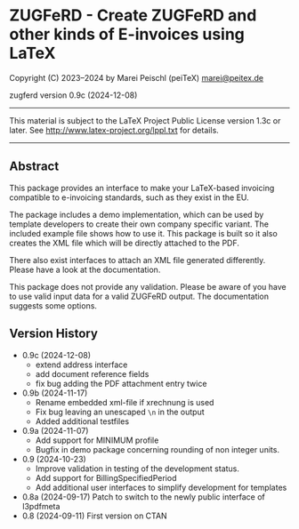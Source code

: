 # ZUGFeRD - Create ZUGFeRD and other kinds of E-invoices using LaTeX

Copyright (C) 2023–2024 by Marei Peischl (peiTeX) <marei@peitex.de>

zugferd version 0.9c (2024-12-08)

***************************************************************************

 This material is subject to the LaTeX Project Public License version 1.3c
 or later. See <http://www.latex-project.org/lppl.txt> for details.

***************************************************************************

## Abstract

This package provides an interface to make your LaTeX-based invoicing compatible to e-invoicing standards, such as they exist in the EU.

The package includes a demo implementation, which can be used by template developers to create their own company specific variant. The included example file shows how to use it. This package is built so it also creates the XML file which will be directly attached to the PDF.

There also exist interfaces to attach an XML file generated differently. Please have a look at the documentation.

This package does not provide any validation. Please be aware of you have to use valid input data for a valid ZUGFeRD output. The documentation suggests some options.

## Version History

* 0.9c (2024-12-08)
   - extend address interface
   - add document reference fields
   - fix bug adding the PDF attachment entry twice
* 0.9b (2024-11-17)
   - Rename embedded xml-file if xrechnung is used
   - Fix bug leaving an unescaped `\n` in the output
   - Added additional testfiles
* 0.9a (2024-11-07)
   - Add support for MINIMUM profile
   - Bugfix in demo package concerning rounding of non integer units.
* 0.9  (2024-10-23)
   - Improve validation in testing of the development status.
   - Add support for BillingSpecifiedPeriod
   - Add additional user interfaces to simplify development for templates
* 0.8a (2024-09-17) Patch to switch to the newly public interface of l3pdfmeta
* 0.8  (2024-09-11) First version on CTAN
